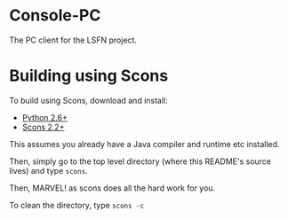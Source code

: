 Console-PC
==========

The PC client for the LSFN project.

Building using Scons
====================

To build using Scons, download and install:  
*	[Python 2.6+](http://www.python.org)
*	[Scons 2.2+](http://www.scons.org)

This assumes you already have a Java compiler and runtime etc installed.

Then, simply go to the top level directory (where this README's source lives) and type `scons`.

Then, MARVEL! as scons does all the hard work for you.

To clean the directory, type `scons -c`
